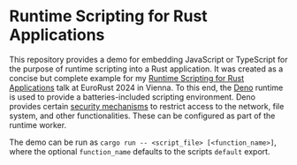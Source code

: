 # Runtime Scripting for Rust Applications

This repository provides a demo for embedding JavaScript or TypeScript for the purpose of runtime scripting
into a Rust application.
It was created as a concise but complete example for my [Runtime Scripting for Rust Applications](<Runtime Scripting for Rust Applications.pdf>) talk at EuroRust 2024 in Vienna.
To this end, the [Deno](https://deno.com/) runtime is used to provide a batteries-included scripting environment.
Deno provides certain [security mechanisms](https://docs.deno.com/runtime/fundamentals/security/) to
restrict access to the network, file system, and other functionalities.
These can be configured as part of the runtime worker.

The demo can be run as `cargo run -- <script_file> [<function_name>]`, where the optional `function_name` defaults to the scripts `default` export.

